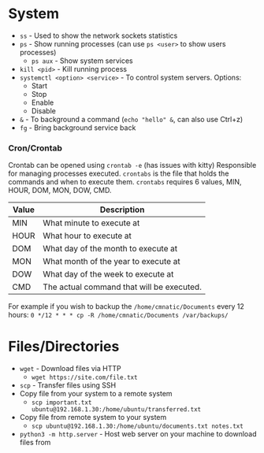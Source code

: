 # System
- `ss` - Used to show the network sockets statistics
- `ps` - Show running processes (can use `ps <user>` to show users processes)
	- `ps aux` - Show system services
- `kill <pid>` - Kill running process
- `systemctl <option> <service>` - To control system servers. Options:
	- Start
	- Stop
	- Enable
	- Disable
- `&` - To background a command (`echo "hello" &`, can also use Ctrl+z)
- `fg` - Bring background service back
### Cron/Crontab
Crontab can be opened using `crontab -e` (has issues with kitty)
Responsible for managing processes executed.
`crontabs` is the file that holds the commands and when to execute them.
`crontabs` requires 6 values, MIN, HOUR, DOM, MON, DOW, CMD.

| Value | Description                               |
| ----- | ----------------------------------------- |
| MIN   | What minute to execute at                 |
| HOUR  | What hour to execute at                   |
| DOM   | What day of the month to execute at       |
| MON   | What month of the year to execute at      |
| DOW   | What day of the week to execute at        |
| CMD   | The actual command that will be executed. |
For example if you wish to backup the `/home/cmnatic/Documents` every 12 hours:
`0 */12 * * * cp -R /home/cmnatic/Documents /var/backups/`
# Files/Directories
- `wget` - Download files via HTTP 
	- `wget https://site.com/file.txt`
- `scp` - Transfer files using SSH
- Copy file from your system to a remote system
	- `scp important.txt ubuntu@192.168.1.30:/home/ubuntu/transferred.txt`
- Copy file from remote system to your system
	- `scp ubuntu@192.168.1.30:/home/ubuntu/documents.txt notes.txt`
- `python3 -m http.server` - Host web server on your machine to download files from